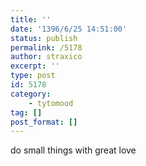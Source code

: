 ```yaml
---
title: ''
date: '1396/6/25 14:51:00'
status: publish
permalink: /5178
author: straxico
excerpt: ''
type: post
id: 5178
category:
    - tytomood
tag: []
post_format: []
---
```

do small things with great love